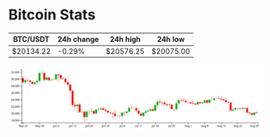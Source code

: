 # Bitcoin Stats

BTC/USDT|24h change|24h high|24h low|
|---|---|---|---|
|$20134.22|-0.29%|$20576.25|$20075.00|

<img src="./chart.svg">
